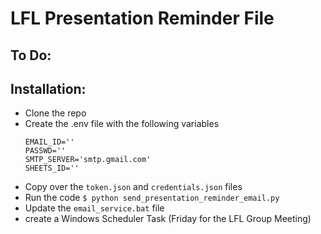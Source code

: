 # LFL Presentation Reminder File

## To Do:

## Installation:

- Clone the repo
- Create the .env file with the following variables
    ```
    EMAIL_ID=''
    PASSWD=''
    SMTP_SERVER='smtp.gmail.com'
    SHEETS_ID=''
    ```
- Copy over the `token.json` and `credentials.json` files
- Run the code `$ python send_presentation_reminder_email.py` 
- Update the `email_service.bat` file
- create a Windows Scheduler Task (Friday for the LFL Group Meeting)
